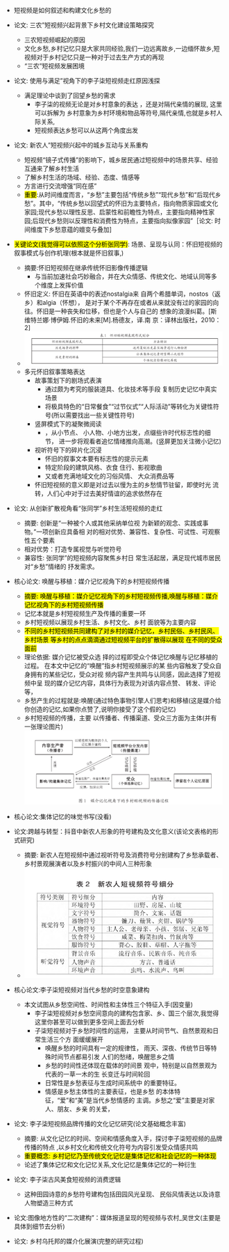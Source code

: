 + 短视频是如何叙述和构建文化乡愁的

+ 论文: 三农”短视频兴起背景下乡村文化建设策略探究 
  +  三农短视频崛起的原因
  +  文化乡愁,乡村记忆只是大家共同经验,我们一边远离故乡,一边缅怀故乡,短视频对于乡村记忆只是一种对于过去生产方式的再现
  +  “三农”短视频发展困境
+ 论文: 使用与满足”视角下的李子柒短视频走红原因浅探
  + 满足理论中谈到了回望乡愁的需求
    + 李子柒的视频无论是对乡村意象的表达 ，还是对隔代亲情的展现, 这里可以拆解为 乡村意象为乡村环境和物品等符号,隔代亲情,也就是乡村人际关系,
    + 短视频表达乡愁可以从这两个角度出发

+ 论文: 新农人”短视频兴起中的城乡互动与关系重构
   + 短视频“镜子式传播”的影响下，城乡居民通过短视频中的场景共享、经验互通来了解乡村生活
   + 了解乡村生活的场域、经验、态度、情感等
   + 方言进行交流增强“同在感”
   + <mark>重要</mark>:从时间维度而言，“乡愁”主要包括“传统乡愁”“现代乡愁”和“后现代乡愁”。其中，“传统乡愁以回望式的怀旧为主要特点，指向物质家园或文化家园;现代乡愁以理性反思、启蒙性和前瞻性为特点，主要指向精神性家园;后现代乡愁则以反理性和消费性为特点，主要指向拟像家园”［论文: 时间维度下乡愁意蕴的嬗变与叠加]

+ <mark>关键论文(我觉得可以依照这个分析张同学)</mark>: 场景、呈现与认同：怀旧短视频的叙事模式与创作机理(根本就是怀旧叙事,)
   + 摘要:怀旧短视频在继承传统怀旧影像传播逻辑    
       +  与当前加速社会巧妙融合，并在大众情感、传统文化、地域认同等多个维度上发挥价值
   + 怀旧定义:  怀旧在英语中的表述nostalgia来 自两个希腊单词，nostos（返乡）和algia（怀想）， 是对于某个不再存在或者从来就没有过的家园的向 往。怀旧是一种丧失和位移，但也是个人与自己的 想象的浪漫纠葛。[斯维特兰娜·博伊姆.怀旧的未来[M].杨德友，译.南 京：译林出版社，2010：2]
   + ![](2022-12-15-20-18-23.png)
   + 多元怀旧叙事策略表达
     + 故事策划下的剧场式表演
       + 通过颇为考究的服装道具、化妆技术等手段 复制历史记忆中真实场景 
       + 将极具特色的“日常餐食”“过节仪式”“人际活动”等转化为关键性符号(所以需要找出一些关键性符号)
     + 竖屏模式下的凝聚微阅读
       + ，从小节点、 小人物、小地方出发，点缀些许时代标志性的细节， 进一步将观看者追忆情绪推向高潮。(竖屏更加关注微小记忆)
     + 视听符号下的碎片化沉浸
       + 怀旧的叙事文本要有标志性的提示元素
       + 特定阶段的建筑风格、衣食 住行、影视歌曲
       + 又或者充满地域文化的习俗风情、 大众消费品等
     + 怀旧短视频的意义即是对过去以慢为主的乡愁情节驻留，即使时光 流转，人们心中对于过去美好情谊的追求依然存在


+ 论文: 从创新扩散视角看“张同学”乡村生活短视频的走红
   +  摘要: 创新是“一种被个人或其他采纳单位视 为新颖的观念、实践或事物。”一项创新应具备相 对的相对优势、兼容性、复杂性、可试性、可观察 性五个要素
   +  相对优势：打造专属视觉与听觉符号
   +  兼容性: 张同学”的短视频内容聚焦乡村日 常生活起居，满足现代城市居民对“乡愁”情绪的 抒发需求。


+ 核心论文: 唤醒与移植：媒介记忆视角下的乡村短视频传播
  + <mark>摘要: 唤醒与移植：媒介记忆视角下的乡村短视频传播,唤醒与移植：媒介记忆视角下的乡村短视频传播
  + 记忆本就是乡村短视频生产及传播的重要一环
  + 乡村短视频以展现乡村生活、乡村文化、乡村 面貌等为主要内容
  + <mark>不同的乡村短视频共同建构了对乡村的媒介记忆，乡村民俗、乡村民风、乡村场景 等乡村的点点滴滴通过短视频平台的扩散得以展现 在不同的受众面前
  + 理论依据: 媒介记忆被受众选 择的过程即受众个体记忆唤醒与记忆移植的过程。 在本文中记忆的“唤醒”指乡村短视频展示的某 些内容触发了受众自身拥有的某些记忆，受众对视 频内容产生共鸣与认同感，因此选择了短视频中呈 现的媒介记忆内容，具体行为表现为对该内容点赞、 转发、评论等，
  + 乡愁产生的过程就是:唤醒(通过特色事物引擎人们思考)和移植(这是媒介给你创造的记忆,如果你点赞了,说明你接受了这个假的记忆)
  + 乡村短视频的传播，主要 以传播者、传播渠道、受众三方面为主体(并有一张理论图片)
   ![](2022-12-15-22-59-38.png)

+ 核心论文:集体记忆的味觉书写(没看)


+ 论文:跨越与转型：抖音中新农人形象的符号建构及文化意义(该论文表格的形式研究)
   +  摘要: 新农人在短视频中通过视听符号及消费符号分别建构了乡愁承载者、 乡村景观展演者以及乡村振兴的中间人三种形象
   +  ![](2022-12-15-23-09-24.png)


+ 核心论文:李子柒短视频对当代乡愁的时空意象建构
   +  本文试图从乡愁空间性、时间性和主体性三个特征入手(因变量)
      +  李子柒短视频对乡愁空间意向的建构包含家、乡、国三个层次,我觉得这里你甚至可以做到更多空间上面去分析
      +  子柒短视频对于乡愁时间性的运用， 主要从时间节气、自然景观和日常生活三个方 面缓缓展开
         +  唤醒乡愁的时间具有一定的规律性， 雨天、深夜、传统节日等特殊时间节点都易引发 人们的愁绪，唤醒思乡之情
         +  乡愁的时间性还体现在载体的时间景 观中，特别是以自然景观为代表的一草一木的生 长变迁与时间轮回
         +  日常性是乡愁表征与生成时间系统中 的重要特征。
         +  情感是乡愁主体性的主要表征，也是乡愁 的本体特征，“爱”和“美”是当代乡愁情感的 主调。乡愁之“爱”主要是对家人、朋友、乡亲 的关爱，

+ 论文: 李子柒短视频品牌传播的文化记忆研究(论文基础概念丰富)
  + 摘要: 从文化记忆的时间、空间和情感角度入手，探讨李子柒短视频的品牌 传播的特点 ,以乡村文化和传统文化符号为内容引发受众情感共鸣
  + <mark>重要概念: 乡村记忆乃至传统文化记忆是集体记忆和社会记忆的一种体现
  + 论述了集体记忆和文化记忆关系,文化记忆是集体记忆的一种衍生


+ 论文: 李子柒古风美食短视频的消费逻辑
  + 这种田园诗意的乡愁符号建构包括田园风光呈现、 民俗风情表达以及诗意人物塑造三种方式

+ 论文:图像地方性的“二次建构”：媒体报道呈现的短视频与农村_吴世文(主要是具体到细节去分析)

+ 论文: 乡村乌托邦的媒介化展演(完整的研究过程)
